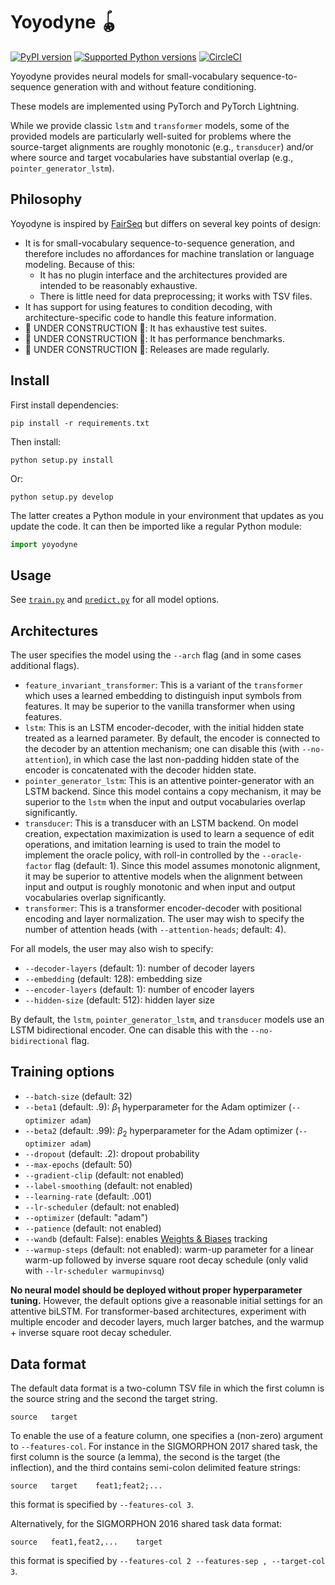# Yoyodyne 🪀

[![PyPI
version](https://badge.fury.io/py/yoyodyne.svg)](https://pypi.org/project/yoyodyne)
[![Supported Python
versions](https://img.shields.io/pypi/pyversions/yoyodyne.svg)](https://pypi.org/project/yoyodyne)
[![CircleCI](https://circleci.com/gh/CUNY-CL/yoyodyne/tree/master.svg?style=svg&circle-token=37883deeb03d32c8a7b2aa7c34e5143bf514acdd)](https://circleci.com/gh/CUNY-CL/yoyodyne/tree/master)

Yoyodyne provides neural models for small-vocabulary sequence-to-sequence
generation with and without feature conditioning.

These models are implemented using PyTorch and PyTorch Lightning.

While we provide classic `lstm` and `transformer` models, some of the provided
models are particularly well-suited for problems where the source-target
alignments are roughly monotonic (e.g., `transducer`) and/or where source and
target vocabularies have substantial overlap (e.g., `pointer_generator_lstm`).

## Philosophy

Yoyodyne is inspired by [FairSeq](https://github.com/facebookresearch/fairseq)
but differs on several key points of design:

-   It is for small-vocabulary sequence-to-sequence generation, and therefore
    includes no affordances for machine translation or language modeling.
    Because of this:
    -   It has no plugin interface and the architectures provided are intended
        to be reasonably exhaustive.
    -   There is little need for data preprocessing; it works with TSV files.
-   It has support for using features to condition decoding, with
    architecture-specific code to handle this feature information.
-   🚧 UNDER CONSTRUCTION 🚧: It has exhaustive test suites.
-   🚧 UNDER CONSTRUCTION 🚧: It has performance benchmarks.
-   🚧 UNDER CONSTRUCTION 🚧: Releases are made regularly.

## Install

First install dependencies:

    pip install -r requirements.txt

Then install:

    python setup.py install

Or:

    python setup.py develop

The latter creates a Python module in your environment that updates as you
update the code. It can then be imported like a regular Python module:

```python
import yoyodyne
```

## Usage

See [`train.py`](yoyodyne/train.py) and [`predict.py`](yoyodyne/predict.py) for
all model options.

## Architectures

The user specifies the model using the `--arch` flag (and in some cases
additional flags).

-   `feature_invariant_transformer`: This is a variant of the `transformer`
    which uses a learned embedding to distinguish input symbols from features.
    It may be superior to the vanilla transformer when using features.
-   `lstm`: This is an LSTM encoder-decoder, with the initial hidden state
    treated as a learned parameter. By default, the encoder is connected to the
    decoder by an attention mechanism; one can disable this (with
    `--no-attention`), in which case the last non-padding hidden state of the
    encoder is concatenated with the decoder hidden state.
-   `pointer_generator_lstm`: This is an attentive pointer-generator with an
    LSTM backend. Since this model contains a copy mechanism, it may be superior
    to the `lstm` when the input and output vocabularies overlap significantly.
-   `transducer`: This is a transducer with an LSTM backend. On model creation,
    expectation maximization is used to learn a sequence of edit operations, and
    imitation learning is used to train the model to implement the oracle
    policy, with roll-in controlled by the `--oracle-factor` flag (default: 1).
    Since this model assumes monotonic alignment, it may be superior to
    attentive models when the alignment between input and output is roughly
    monotonic and when input and output vocabularies overlap significantly.
-   `transformer`: This is a transformer encoder-decoder with positional
    encoding and layer normalization. The user may wish to specify the number of
    attention heads (with `--attention-heads`; default: 4).

For all models, the user may also wish to specify:

-   `--decoder-layers` (default: 1): number of decoder layers
-   `--embedding` (default: 128): embedding size
-   `--encoder-layers` (default: 1): number of encoder layers
-   `--hidden-size` (default: 512): hidden layer size

By default, the `lstm`, `pointer_generator_lstm`, and `transducer` models use an
LSTM bidirectional encoder. One can disable this with the `--no-bidirectional`
flag.

## Training options

-   `--batch-size` (default: 32)
-   `--beta1` (default: .9): $\beta_1$ hyperparameter for the Adam optimizer
    (`--optimizer adam`)
-   `--beta2` (default: .99): $\beta_2$ hyperparameter for the Adam optimizer
    (`--optimizer adam`)
-   `--dropout` (default: .2): dropout probability
-   `--max-epochs` (default: 50)
-   `--gradient-clip` (default: not enabled)
-   `--label-smoothing` (default: not enabled)
-   `--learning-rate` (default: .001)
-   `--lr-scheduler` (default: not enabled)
-   `--optimizer` (default: "adam")
-   `--patience` (default: not enabled)
-   `--wandb` (default: False): enables [Weights &
    Biases](https://wandb.ai/site) tracking
-   `--warmup-steps` (default: not enabled): warm-up parameter for a linear
    warm-up followed by inverse square root decay schedule (only valid with
    `--lr-scheduler warmupinvsq`)

**No neural model should be deployed without proper hyperparameter tuning.**
However, the default options give a reasonable initial settings for an attentive
biLSTM. For transformer-based architectures, experiment with multiple encoder
and decoder layers, much larger batches, and the warmup + inverse square root
decay scheduler.

## Data format

The default data format is a two-column TSV file in which the first column is
the source string and the second the target string.

    source   target

To enable the use of a feature column, one specifies a (non-zero) argument to
`--features-col`. For instance in the SIGMORPHON 2017 shared task, the first
column is the source (a lemma), the second is the target (the inflection), and
the third contains semi-colon delimited feature strings:

    source   target    feat1;feat2;...

this format is specified by `--features-col 3`.

Alternatively, for the SIGMORPHON 2016 shared task data format:

    source   feat1,feat2,...    target

this format is specified by `--features-col 2 --features-sep , --target-col 3`.
